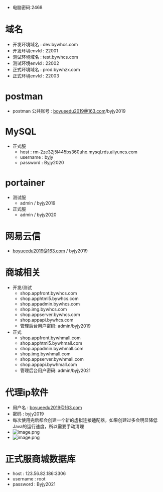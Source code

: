 - 电脑密码:2468  
# 域名  
- 开发环境域名 : dev.bywhcs.com  
- 开发环境envId : 22001  
- 测试环境域名 : test.bywhcs.com  
- 测试环境envId : 22002  
- 正式环境域名 : prod.bywhzx.com  
- 正式环境envId : 22003  
# postman  
- postman 公共账号 : boyueedu2019@163.com/byjy2019  
# MySQL  
- 正式服
	- host : rm-2ze32j5l445bs360uho.mysql.rds.aliyuncs.com
	- username : byjy
	- password : Byjy2020  
# portainer
- 测试服
	- admin / byjy2019
- 正式服
	- admin / byjy2020  
# 网易云信
- boyueedu2019@163.com / byjy2019  

# 商城相关
- 开发/测试
	- shop.appfront.bywhcs.com
	- shop.apphtml5.bywhcs.com
	- shop.appadmin.bywhcs.com
	- shop.img.bywhcs.com
	- shop.appserver.bywhcs.com
	- shop.appapi.bywhcs.com
	- 管理后台用户密码: admin/byjy2019
- 正式
	- shop.appfront.bywhmall.com
	- shop.apphtml5.bywhmall.com
	- shop.appadmin.bywhmall.com 
	- shop.img.bywhmall.com
	- shop.appserver.bywhmall.com
	- shop.appapi.bywhmall.com
	- 管理后台用户密码: admin/byjy2021  
# 代理ip软件
- 用户名 : boyueedu2019@163.com
- 密码 : byjy2019
- 每次使用完后都会创建一个新的虚拟连接适配器，如果创建过多会明显降低Java的运行速度，所以需要手动清理
- ![image.png](0)
- ![image.png](1)  
# 正式服商城数据库
- host : 123.56.82.186:3306
- username : root
- password : Byjy2021